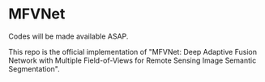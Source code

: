 # MFVNet
Codes will be made available ASAP.

This repo is the official implementation of "MFVNet: Deep Adaptive Fusion Network with Multiple Field-of-Views for Remote Sensing Image Semantic Segmentation".
